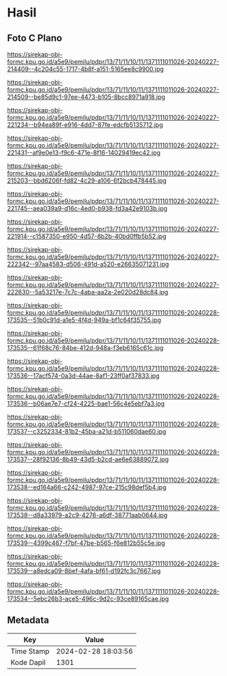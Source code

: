 # Hasil

## Foto C Plano

https://sirekap-obj-formc.kpu.go.id/a5e9/pemilu/pdpr/13/71/11/10/11/1371111011026-20240227-214409--4c204c55-1717-4b8f-a151-5165ee8c9900.jpg

https://sirekap-obj-formc.kpu.go.id/a5e9/pemilu/pdpr/13/71/11/10/11/1371111011026-20240227-214509--be85d9c1-97ee-4473-b105-8bcc8971a918.jpg

https://sirekap-obj-formc.kpu.go.id/a5e9/pemilu/pdpr/13/71/11/10/11/1371111011026-20240227-221234--b94ea89f-e916-4dd7-87fe-edcfb5135712.jpg

https://sirekap-obj-formc.kpu.go.id/a5e9/pemilu/pdpr/13/71/11/10/11/1371111011026-20240227-221431--af9e0e13-f9c6-471e-8f16-14029419ec42.jpg

https://sirekap-obj-formc.kpu.go.id/a5e9/pemilu/pdpr/13/71/11/10/11/1371111011026-20240227-215203--bbd6206f-fd82-4c29-a106-6f2bcb478445.jpg

https://sirekap-obj-formc.kpu.go.id/a5e9/pemilu/pdpr/13/71/11/10/11/1371111011026-20240227-221745--aea039a9-d16c-4ed0-b938-fd3a42e9103b.jpg

https://sirekap-obj-formc.kpu.go.id/a5e9/pemilu/pdpr/13/71/11/10/11/1371111011026-20240227-221914--c1587350-e950-4d57-8b2b-40bd0ffb5b52.jpg

https://sirekap-obj-formc.kpu.go.id/a5e9/pemilu/pdpr/13/71/11/10/11/1371111011026-20240227-222342--97aa4583-d506-491d-a520-e26635071231.jpg

https://sirekap-obj-formc.kpu.go.id/a5e9/pemilu/pdpr/13/71/11/10/11/1371111011026-20240227-222630--5a53217e-7c7c-4aba-aa2a-2e020d28dc84.jpg

https://sirekap-obj-formc.kpu.go.id/a5e9/pemilu/pdpr/13/71/11/10/11/1371111011026-20240228-173535--51b0c91d-a1e5-4f4d-949a-bf1c64f35755.jpg

https://sirekap-obj-formc.kpu.go.id/a5e9/pemilu/pdpr/13/71/11/10/11/1371111011026-20240228-173535--61f68c76-84be-412d-948a-f3eb6165c61c.jpg

https://sirekap-obj-formc.kpu.go.id/a5e9/pemilu/pdpr/13/71/11/10/11/1371111011026-20240228-173536--17acf574-0a3d-44ae-8af1-23ff0af37833.jpg

https://sirekap-obj-formc.kpu.go.id/a5e9/pemilu/pdpr/13/71/11/10/11/1371111011026-20240228-173536--b06ae7e7-cf24-4225-bae1-56c4e5ebf7a3.jpg

https://sirekap-obj-formc.kpu.go.id/a5e9/pemilu/pdpr/13/71/11/10/11/1371111011026-20240228-173537--c3252334-81b2-45ba-a21d-b511060dae60.jpg

https://sirekap-obj-formc.kpu.go.id/a5e9/pemilu/pdpr/13/71/11/10/11/1371111011026-20240228-173537--28f92136-8b49-43d5-b2cd-ae6e63889072.jpg

https://sirekap-obj-formc.kpu.go.id/a5e9/pemilu/pdpr/13/71/11/10/11/1371111011026-20240228-173538--ed164a66-c242-4987-97ce-215c98def5b4.jpg

https://sirekap-obj-formc.kpu.go.id/a5e9/pemilu/pdpr/13/71/11/10/11/1371111011026-20240228-173538--d8a33979-a2c9-4276-a6df-38771aab0644.jpg

https://sirekap-obj-formc.kpu.go.id/a5e9/pemilu/pdpr/13/71/11/10/11/1371111011026-20240228-173539--4399c467-f7bf-47be-b565-f6e812b55c5e.jpg

https://sirekap-obj-formc.kpu.go.id/a5e9/pemilu/pdpr/13/71/11/10/11/1371111011026-20240228-173539--a8edca09-8bef-4afa-bf61-d192fc3c7667.jpg

https://sirekap-obj-formc.kpu.go.id/a5e9/pemilu/pdpr/13/71/11/10/11/1371111011026-20240228-173534--5ebc26b3-ace5-496c-9d2c-93ce89165cae.jpg


## Metadata

| Key        | Value               |
| ---------- | ------------------- |
| Time Stamp | 2024-02-28 18:03:56 |
| Kode Dapil | 1301                |



